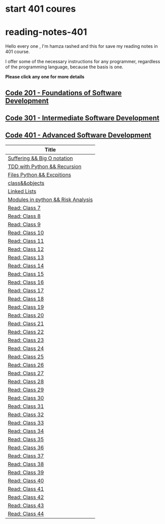 # start 401 coures
# reading-notes-401

Hello every one , I'm hamza rashed and this for save my reading notes in 401 course.

I offer some of the necessary instructions for any programmer, regardless of the programming language, because the basis is one.

**Please click any one for more details**


## [Code 201 - Foundations of Software Development](https://hamza-rashed.github.io/reade-notes/)
## [Code 301 - Intermediate Software Development](https://hamza-rashed.github.io/reading-notes-301)
## [Code 401 - Advanced Software Development](https://hamza-rashed.github.io/reading-notes-401)

|**Title**| 
|---      |
|[Suffering && Big O notation](https://hamza-rashed.github.io/reading-notes-401/Suffering%20&&%20Big%20O%20notation)|
|[TDD with Python && Recursion](https://hamza-rashed.github.io/reading-notes-401/TDD%20with%20Python%20&&%20Recursion)|
|[Files Python && Excpitions](https://hamza-rashed.github.io/reading-notes-401/Files%20Python%20&&%20Excpitions)|
|[class&&objects](https://hamza-rashed.github.io/reading-notes-401/class&&objects)|
|[Linked Lists](https://hamza-rashed.github.io/reading-notes-401/Linked%20Lists)|
|[Modules in python && Risk Analysis](https://hamza-rashed.github.io/reading-notes-401/modules%20&&%20Risk%20Analysis)|
|[Read: Class 7](class-07)|
|[Read: Class 8](class-08)|
|[Read: Class 9](class-09)|
|[Read: Class 10](class-10)|
|[Read: Class 11](class-11)|
|[Read: Class 12](class-12)|
|[Read: Class 13](class-13)|
|[Read: Class 14](class-14)|
|[Read: Class 15](class-15)|
|[Read: Class 16](class-16)|
|[Read: Class 17](class-17)|
|[Read: Class 18](class-18)|
|[Read: Class 19](class-19)|
|[Read: Class 20](class-20)|
|[Read: Class 21](class-21)|
|[Read: Class 22](class-22)|
|[Read: Class 23](class-23)|
|[Read: Class 24](class-24)|
|[Read: Class 25](class-25)|
|[Read: Class 26](class-26)|
|[Read: Class 27](class-27)|
|[Read: Class 28](class-28)|
|[Read: Class 29](class-29)|
|[Read: Class 30](class-30)|
|[Read: Class 31](class-31)|
|[Read: Class 32](class-32)|
|[Read: Class 33](class-33)|
|[Read: Class 34](class-34)|
|[Read: Class 35](class-35)|
|[Read: Class 36](class-36)|
|[Read: Class 37](class-37)|
|[Read: Class 38](class-38)|
|[Read: Class 39](class-39)|
|[Read: Class 40](class-40)|
|[Read: Class 41](class-41)|
|[Read: Class 42](class-42)|
|[Read: Class 43](class-43)|
|[Read: Class 44](class-44)|  

